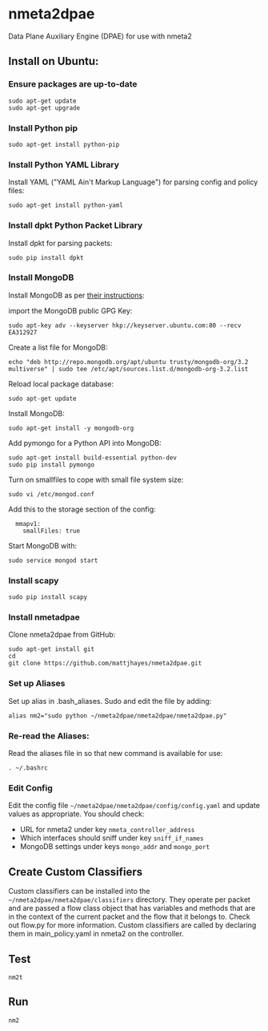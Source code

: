 # nmeta2dpae
Data Plane Auxiliary Engine (DPAE) for use with nmeta2

## Install on Ubuntu:

### Ensure packages are up-to-date
```
sudo apt-get update
sudo apt-get upgrade
```

### Install Python pip
```
sudo apt-get install python-pip
```

### Install Python YAML Library
Install YAML ("YAML Ain't Markup Language") for parsing config and policy files:
```
sudo apt-get install python-yaml
```

### Install dpkt Python Packet Library
Install dpkt for parsing packets:
```
sudo pip install dpkt
```

### Install MongoDB
Install MongoDB as per [their instructions](https://docs.mongodb.org/manual/tutorial/install-mongodb-on-ubuntu/):

import the MongoDB public GPG Key:
```
sudo apt-key adv --keyserver hkp://keyserver.ubuntu.com:80 --recv EA312927
```

Create a list file for MongoDB:
```
echo "deb http://repo.mongodb.org/apt/ubuntu trusty/mongodb-org/3.2 multiverse" | sudo tee /etc/apt/sources.list.d/mongodb-org-3.2.list
```

Reload local package database:
```
sudo apt-get update
```

Install MongoDB:
```
sudo apt-get install -y mongodb-org
```

Add pymongo for a Python API into MongoDB:
```
sudo apt-get install build-essential python-dev
sudo pip install pymongo
```

Turn on smallfiles to cope with small file system size:
```
sudo vi /etc/mongod.conf
```

Add this to the storage section of the config:
```
  mmapv1:
    smallFiles: true
```

Start MongoDB with:
```
sudo service mongod start
```

### Install scapy
```
sudo pip install scapy
```

### Install nmetadpae
Clone nmeta2dpae from GitHub:
```
sudo apt-get install git
cd
git clone https://github.com/mattjhayes/nmeta2dpae.git
```

### Set up Aliases
Set up alias in .bash_aliases. Sudo and edit the file by adding:
```
alias nm2="sudo python ~/nmeta2dpae/nmeta2dpae/nmeta2dpae.py"
```

### Re-read the Aliases:
Read the aliases file in so that new command is available for use:
```
. ~/.bashrc
```

### Edit Config
Edit the config file `~/nmeta2dpae/nmeta2dpae/config/config.yaml` and update values as appropriate. You should check:
* URL for nmeta2 under key `nmeta_controller_address`
* Which interfaces should sniff under key `sniff_if_names`
* MongoDB settings under keys `mongo_addr` and `mongo_port`

## Create Custom Classifiers
Custom classifiers can be installed into the `~/nmeta2dpae/nmeta2dpae/classifiers` directory.
They operate per packet and are passed a flow class object that has variables and methods that are in the context of the current packet and the flow that it belongs to. Check out flow.py for more information.
Custom classifiers are called by declaring them in main_policy.yaml in nmeta2 on the controller.

## Test
```
nm2t
```

## Run
```
nm2
```
